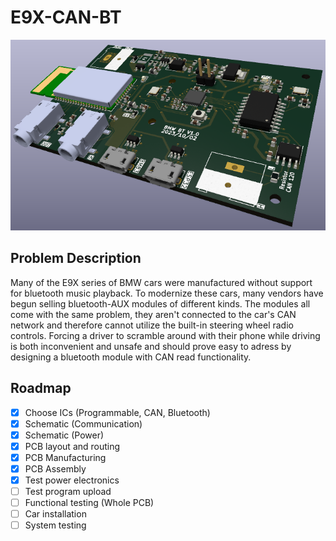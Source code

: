 # E9X-CAN-BT

![Image of PCB 1.0 3D Rendition](https://github.com/Christian-Ristevski/E9X-CAN-BT/blob/main/Images/PCB_3D.png?raw=true)

## Problem Description
Many of the E9X series of BMW cars were manufactured without support for bluetooth music playback. To modernize these cars, many vendors have begun selling bluetooth-AUX modules of different kinds. The modules all come with the same problem, they aren't connected to the car's CAN network and therefore cannot utilize the built-in steering wheel radio controls. Forcing a driver to scramble around with their phone while driving is both inconvenient and unsafe and should prove easy to adress by designing a bluetooth module with CAN read functionality.


## Roadmap
- [x] Choose ICs (Programmable, CAN, Bluetooth)
- [x] Schematic (Communication)
- [x] Schematic (Power)
- [x] PCB layout and routing
- [x] PCB Manufacturing
- [x] PCB Assembly
- [x] Test power electronics
- [ ] Test program upload
- [ ] Functional testing (Whole PCB)
- [ ] Car installation
- [ ] System testing
